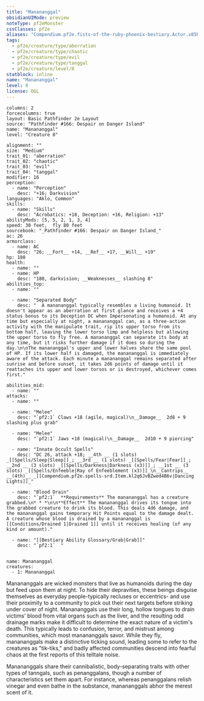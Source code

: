 ```yaml
---
title: "Manananggal"
obsidianUIMode: preview
noteType: pf2eMonster
cssClasses: pf2e
aliases: "Compendium.pf2e.fists-of-the-ruby-phoenix-bestiary.Actor.v85RucvwE8lGq7oY" 
tags:
  - pf2e/creature/type/aberration
  - pf2e/creature/type/chaotic
  - pf2e/creature/type/evil
  - pf2e/creature/type/tanggal
  - pf2e/creature/level/8
statblock: inline
name: "Manananggal"
level: 8
license: OGL
---
```


```statblock
columns: 2
forcecolumns: true
layout: Basic Pathfinder 2e Layout
source: "Pathfinder #166: Despair on Danger Island"
name: "Manananggal"
level: "Creature 8"

alignment: ""
size: "Medium"
trait_01: "aberration"
trait_02: "chaotic"
trait_03: "evil"
trait_04: "tanggal"
modifier: 16
perception:
  - name: "Perception"
    desc: "+16; Darkvision"
languages: "Aklo, Common"
skills:
  - name: "Skills"
    desc: "Acrobatics: +18, Deception: +16, Religion: +13"
abilityMods: [5, 5, 2, 1, 3, 4]
speed: 30 feet,  fly 80 feet
sourcebook: "_Pathfinder #166: Despair on Danger Island_"
ac: 26
armorclass:
  - name: AC
    desc: "26; __Fort__ +14, __Ref__ +17, __Will__ +19"
hp: 180
health:
  - name: ""
  - name: HP
    desc: "180, darkvision; __Weaknesses__ slashing 8"
abilities_top:
  - name: ""

  - name: "Separated Body"
    desc: "  A manananggal typically resembles a living humanoid. It doesn't appear as an aberration at first glance and receives a +4 status bonus to its Deception DC when Impersonating a humanoid. At any time but especially at night, a manananggal can, as a three-action activity with the manipulate trait, rip its upper torso from its bottom half, leaving the lower torso limp and helpless but allowing the upper torso to fly free. A manananggal can separate its body at any time, but it risks further damage if it does so during the day.\n\nThe manananggal's upper and lower halves share the same pool of HP. If its lower half is damaged, the manananggal is immediately aware of the attack. Each minute a manananggal remains separated after sunrise and before sunset, it takes 2d6 points of damage until it reattaches its upper and lower torsos or is destroyed, whichever comes first."

abilities_mid:
  - name: ""
attacks:
  - name: ""

  - name: "Melee"
    desc: "`pf2:1` Claws +18 (agile, magical)\n__Damage__  2d8 + 9 slashing plus grab"

  - name: "Melee"
    desc: "`pf2:1` Jaws +18 (magical)\n__Damage__  2d10 + 9 piercing"

  - name: "Innate Occult Spells"
    desc: "DC 26, attack +18; __4th __ (1 slots) _[[Spells/Sleep|Sleep]]_; __3rd __ (1 slots) _[[Spells/Fear|Fear]]_; __2nd __ (3 slots) _[[Spells/Darkness|Darkness (x3)]]_; __1st __ (3 slots) _[[Spells/Enfeeble|Ray of Enfeeblement (x3)]]_\n__Cantrips__  __(4th)__ _[[Compendium.pf2e.spells-srd.Item.kl2q6JvBZwed4B6v|Dancing Lights]]_"

  - name: "Blood Drain"
    desc: "`pf2:1`  **Requirements** The manananggal has a creature grabbed.\n* * *\n\n**Effect** The manananggal drives its tongue into the grabbed creature to drink its blood. This deals 4d6 damage, and the manananggal gains temporary Hit Points equal to the damage dealt. A creature whose blood is drained by a manananggal is [[Conditions/Drained 1|Drained 1]] until it receives healing (of any kind or amount)."

  - name: "[[Bestiary Ability Glossary/Grab|Grab]]"
    desc: "`pf2:1`  "
 
```

```encounter-table
name: Manananggal
creatures:
  - 1: Manananggal
```



Manananggals are wicked monsters that live as humanoids during the day but feed upon them at night. To hide their depravities, these beings disguise themselves as everyday people-typically recluses or eccentrics- and use their proximity to a community to pick out their next targets before striking under cover of night. Manananggals use their long, hollow tongues to drain victims' blood from vital organs such as the liver, and the resulting odd drainage marks make it difficult to determine the exact nature of a victim's death. This typically leads to confusion, terror, and mistrust among communities, which most manananggals savor. While they fly, manananggals make a distinctive ticking sound, leading some to refer to the creatures as "tik-tiks," and badly affected communities descend into fearful chaos at the first reports of this telltale noise.

Manananggals share their cannibalistic, body-separating traits with other types of tanngals, such as penanggalans, though a number of characteristics set them apart. For instance, whereas penanggalans relish vinegar and even bathe in the substance, manananggals abhor the merest scent of it.
